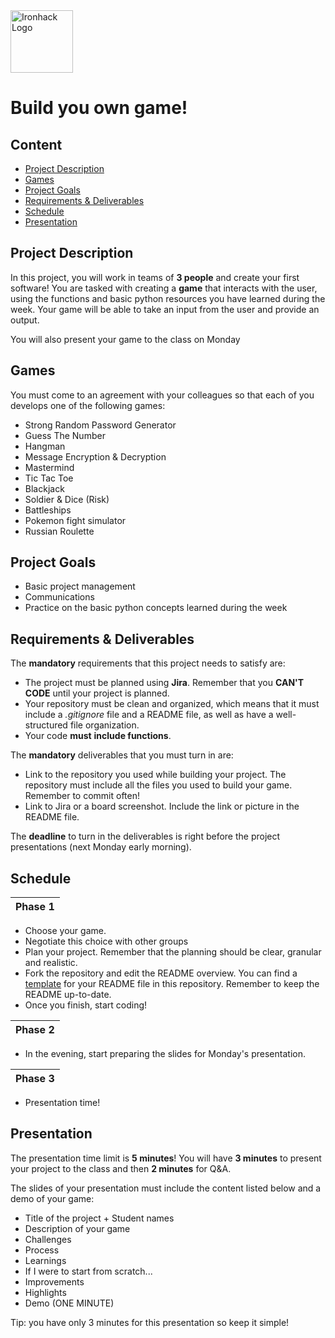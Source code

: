 <img src="https://bit.ly/2VnXWr2" alt="Ironhack Logo" width="100"/>

# Build you own game!
## Content
- [Project Description](#project-description)
- [Games](#games)
- [Project Goals](#project-goals)
- [Requirements & Deliverables](#requirements-&-deliverables)
- [Schedule](#schedule)
- [Presentation](#presentation)

## Project Description

In this project, you will work in teams of **3 people** and create your first software!
You are tasked with creating a **game** that interacts with the user, using the functions and basic python resources you have learned during the week. Your game will be able to take an input from the user and provide an output.

You will also present your game to the class on Monday

## Games

You must come to an agreement with your colleagues so that each of you develops one of the following games:

- Strong Random Password Generator
- Guess The Number
- Hangman
- Message Encryption & Decryption
- Mastermind
- Tic Tac Toe
- Blackjack
- Soldier & Dice (Risk)
- Battleships
- Pokemon fight simulator
- Russian Roulette

## Project Goals
* Basic project management
* Communications
* Practice on the basic python concepts learned during the week

## Requirements & Deliverables

The **mandatory** requirements that this project needs to satisfy are:

- The project must be planned using **Jira**. Remember that you **CAN'T CODE** until your project is planned.
- Your repository must be clean and organized, which means that it must include a *.gitignore* file and a README file, as well as have a well-structured file organization.
- Your code **must** **include functions**.

The **mandatory** deliverables that you must turn in are:

- Link to the repository you used while building your project. The repository must include all the files you used to build your game. Remember to commit often!
- Link to Jira or a board screenshot. Include the link or picture in the README file.

The **deadline** to turn in the deliverables is right before the project presentations (next Monday early morning).

## Schedule

| Phase 1 |  
|:--------:|
- Choose your game.
- Negotiate this choice with other groups
- Plan your project. Remember that the planning should be clear, granular and realistic.
- Fork the repository and edit the README overview. You can find a [template](https://github.com/ta-data-bcn/Project-Week-1-Build-Your-Own-Game/blob/master/your-project/README.md) for your README file in this repository. Remember to keep the README up-to-date.
- Once you finish, start coding!

| Phase 2 |  
|:--------:|
- In the evening, start preparing the slides for Monday's presentation.

| Phase 3 |  
|:--------:|
- Presentation time!

## Presentation

The presentation time limit is **5 minutes**! You will have **3 minutes** to present your project to the class and then **2 minutes** for Q&A.

The slides of your presentation must include the content listed below and a demo of your game:

- Title of the project + Student names
- Description of your game
- Challenges
- Process
- Learnings
- If I were to start from scratch...
- Improvements
- Highlights
- Demo (ONE MINUTE)

Tip: you have only 3 minutes for this presentation so keep it simple!
